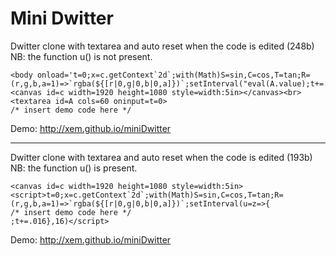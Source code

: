 Mini Dwitter
===

Dwitter clone with textarea and auto reset when the code is edited (248b)
NB: the function u() is not present.

````
<body onload='t=0;x=c.getContext`2d`;with(Math)S=sin,C=cos,T=tan;R=(r,g,b,a=1)=>`rgba(${[r|0,g|0,b|0,a]})`;setInterval("eval(A.value);t+=.016",16)'><canvas id=c width=1920 height=1080 style=width:5in></canvas><br><textarea id=A cols=60 oninput=t=0>
/* insert demo code here */
````

Demo: http://xem.github.io/miniDwitter

---

Dwitter clone with textarea and auto reset when the code is edited (193b)
NB: the function u() is present.

````
<canvas id=c width=1920 height=1080 style=width:5in><script>t=0;x=c.getContext`2d`;with(Math)S=sin,C=cos,T=tan;R=(r,g,b,a=1)=>`rgba(${[r|0,g|0,b|0,a]})`;setInterval(u=z=>{
/* insert demo code here */
;t+=.016},16)</script>
````

Demo: http://xem.github.io/miniDwitter